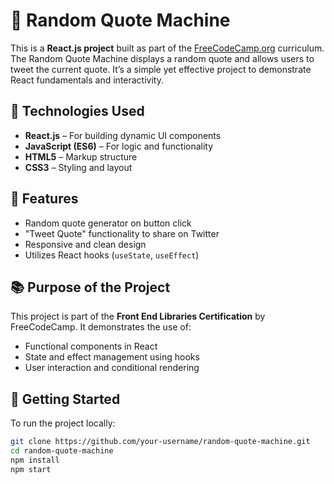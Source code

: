# 🎲 Random Quote Machine

This is a **React.js project** built as part of the [FreeCodeCamp.org](https://www.freecodecamp.org/) curriculum. The Random Quote Machine displays a random quote and allows users to tweet the current quote. It’s a simple yet effective project to demonstrate React fundamentals and interactivity.

## 🔧 Technologies Used

- **React.js** – For building dynamic UI components
- **JavaScript (ES6)** – For logic and functionality
- **HTML5** – Markup structure
- **CSS3** – Styling and layout

## 🎯 Features

- Random quote generator on button click
- "Tweet Quote" functionality to share on Twitter
- Responsive and clean design
- Utilizes React hooks (`useState`, `useEffect`)

## 📚 Purpose of the Project

This project is part of the **Front End Libraries Certification** by FreeCodeCamp. It demonstrates the use of:

- Functional components in React
- State and effect management using hooks
- User interaction and conditional rendering

## 🚀 Getting Started

To run the project locally:

```bash
git clone https://github.com/your-username/random-quote-machine.git
cd random-quote-machine
npm install
npm start
